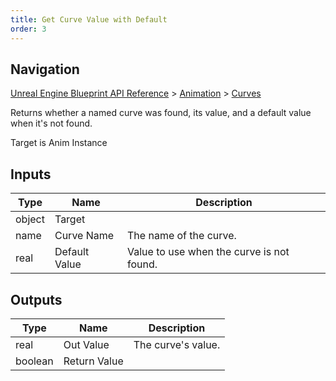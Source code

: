 ```yaml
---
title: Get Curve Value with Default
order: 3
---
```

## Navigation

[Unreal Engine Blueprint API Reference](https://dev.epicgames.com/documentation/en-us/unreal-engine/BlueprintAPI) > [Animation](https://dev.epicgames.com/documentation/en-us/unreal-engine/BlueprintAPI/Animation) > [Curves](https://dev.epicgames.com/documentation/en-us/unreal-engine/BlueprintAPI/Animation/Curves)

Returns whether a named curve was found, its value, and a default value when it's not found.

Target is Anim Instance

## Inputs

| Type | Name | Description |
| --- | --- | --- |
| object | Target |  |
| name | Curve Name | The name of the curve. |
| real | Default Value | Value to use when the curve is not found. |

## Outputs

| Type | Name | Description |
| --- | --- | --- |
| real | Out Value | The curve's value. |
| boolean | Return Value |  |
